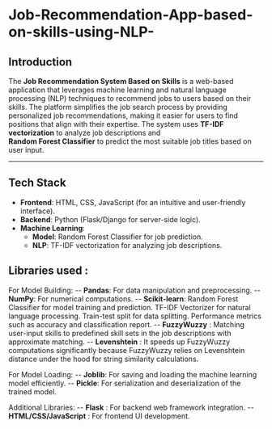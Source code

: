 # Job-Recommendation-App-based-on-skills-using-NLP-

## Introduction
The **Job Recommendation System Based on Skills** is a web-based application that leverages machine learning and natural language processing (NLP) techniques to recommend jobs to users based on their skills. 
The platform simplifies the job search process by providing personalized job recommendations, making it easier for users to find positions that align with their expertise. 
The system uses 
**TF-IDF vectorization** to analyze job descriptions and  
**Random Forest Classifier** to predict the most suitable job titles based on user input.

---


## Tech Stack
- **Frontend**: HTML, CSS, JavaScript (for an intuitive and user-friendly interface).
- **Backend**: Python (Flask/Django for server-side logic).
- **Machine Learning**:
  - **Model**: Random Forest Classifier for job prediction.
  - **NLP**: TF-IDF vectorization for analyzing job descriptions.


## Libraries used :

For Model Building:
-- **Pandas**: For data manipulation and preprocessing.
-- **NumPy**: For numerical computations.
-- **Scikit-learn**: Random Forest Classifier for model training and prediction.
		     TF-IDF Vectorizer for natural language processing.
       		     Train-test split for data splitting.
	      	     Performance metrics such as accuracy and classification report.
-- **FuzzyWuzzy** : Matching user-input skills to predefined skill sets in the job descriptions with approximate matching.
-- **Levenshtein** : It speeds up FuzzyWuzzy computations significantly because FuzzyWuzzy relies on Levenshtein distance under the hood for string similarity calculations.

For Model Loading:
-- **Joblib**: For saving and loading the machine learning model efficiently.
-- **Pickle**: For serialization and deserialization of the trained model.

Additional Libraries:
-- **Flask** : For backend web framework integration.
-- **HTML/CSS/JavaScript** : For frontend UI development.
